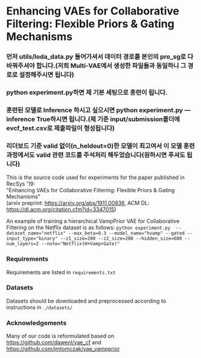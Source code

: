 # Enhancing VAEs for Collaborative Filtering: Flexible Priors & Gating Mechanisms

### 먼저 utils/loda_data.py 들어가셔서 데이터 경로를 본인의 pro_sg로 다 바꿔주셔야 합니다.(저희 Multi-VAE에서 생성한 파일들과 동일하니 그 경로로 설정해주시면 됩니다)  
### python experiment.py하면 제 기본 세팅으로 훈련이 됩니다.  
### 훈련된 모델로 Inference 하시고 싶으시면 python experiment.py —inference True하시면 됩니다.(제 기준 input/submission폴더에 evcf_test.csv로 제출파일이 형성됩니다)
### 리더보드 기준 valid 없이(n_heldout=0)한 모델이 최고여서 이 모델 훈련 과정에서도 valid 관련 코드를 주석처리 해두었습니다(원하시면 푸셔도 됩니다)


This is the source code used for experiments for the paper published in RecSys '19:  
"Enhancing VAEs for Collaborative Filtering: Flexible Priors & Gating Mechanisms"    
(arxiv preprint: https://arxiv.org/abs/1911.00936, ACM DL: https://dl.acm.org/citation.cfm?id=3347015)

An example of training a hierarchical VampPrior VAE for Collaborative Filtering on the Netflix dataset is as follows:
`python experiment.py  --dataset_name="netflix" --max_beta=0.3 --model_name="hvamp" --gated --input_type="binary" --z1_size=200 --z2_size=200 --hidden_size=600 --num_layers=2 --note="Netflix(H+Vamp+Gate)"`

### Requirements
Requirements are listed in `requirements.txt`

### Datasets
Datasets should be downloaded and preprocessed according to instructions in `./datasets/`

### Acknowledgements
Many of our code is reformulated based on https://github.com/dawenl/vae_cf and https://github.com/jmtomczak/vae_vampprior
